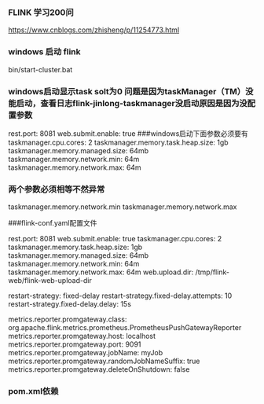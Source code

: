 
### FLINK 学习200问 
https://www.cnblogs.com/zhisheng/p/11254773.html

### windows 启动 flink

bin/start-cluster.bat

### windows启动显示task solt为0 问题是因为taskManager（TM）没能启动，查看日志flink-jinlong-taskmanager没启动原因是因为没配置参数

rest.port: 8081
web.submit.enable: true
###windows启动下面参数必须要有
taskmanager.cpu.cores: 2
taskmanager.memory.task.heap.size: 1gb
taskmanager.memory.managed.size: 64mb
taskmanager.memory.network.min: 64m
taskmanager.memory.network.max: 64m

### 两个参数必须相等不然异常
taskmanager.memory.network.min
taskmanager.memory.network.max

###flink-conf.yaml配置文件

rest.port: 8081
web.submit.enable: true
taskmanager.cpu.cores: 2
taskmanager.memory.task.heap.size: 1gb
taskmanager.memory.managed.size: 64mb
taskmanager.memory.network.min: 64m
taskmanager.memory.network.max: 64m
web.upload.dir: /tmp/flink-web/flink-web-upload-dir

restart-strategy: fixed-delay
restart-strategy.fixed-delay.attempts: 10
restart-strategy.fixed-delay.delay: 15s

metrics.reporter.promgateway.class: org.apache.flink.metrics.prometheus.PrometheusPushGatewayReporter
metrics.reporter.promgateway.host: localhost
metrics.reporter.promgateway.port: 9091
metrics.reporter.promgateway.jobName: myJob
metrics.reporter.promgateway.randomJobNameSuffix: true
metrics.reporter.promgateway.deleteOnShutdown: false


### pom.xml依赖

